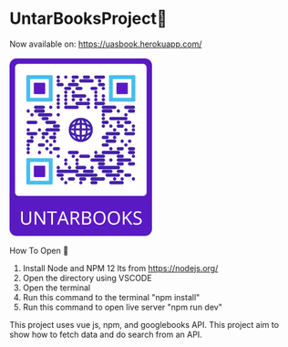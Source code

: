 # UntarBooksProject:orange_book:

Now available on: https://uasbook.herokuapp.com/
<br>
<br>
<img src="Untarbooks.png" width="250">

How To Open :open_book: 
1. Install Node and NPM 12 lts from https://nodejs.org/
2. Open the directory using VSCODE
3. Open the terminal
4. Run this command to the terminal "npm install"
5. Run this command to open live server "npm run dev"

This project uses vue js, npm, and googlebooks API.
This project aim to show how to fetch data and do search from an API.
